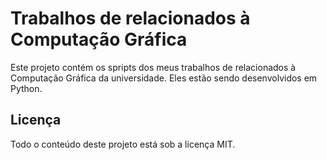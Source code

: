 Trabalhos de relacionados à Computação Gráfica
==============================================

Este projeto contém os spripts dos meus trabalhos de relacionados à Computação
Gráfica da universidade.
Eles estão sendo desenvolvidos em Python.

Licença
-------

Todo o conteúdo deste projeto está sob a licença MIT.
